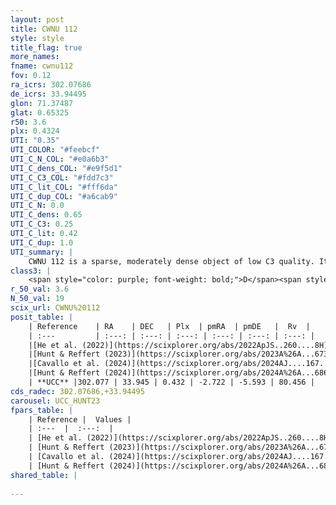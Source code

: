 ```yaml
---
layout: post
title: CWNU 112
style: style
title_flag: true
more_names: 
fname: cwnu112
fov: 0.12
ra_icrs: 302.07686
de_icrs: 33.94495
glon: 71.37487
glat: 0.65325
r50: 3.6
plx: 0.4324
UTI: "0.35"
UTI_COLOR: "#feebcf"
UTI_C_N_COL: "#e0a6b3"
UTI_C_dens_COL: "#e9f5d1"
UTI_C_C3_COL: "#fdd7c3"
UTI_C_lit_COL: "#fff6da"
UTI_C_dup_COL: "#a6cab9"
UTI_C_N: 0.0
UTI_C_dens: 0.65
UTI_C_C3: 0.25
UTI_C_lit: 0.42
UTI_C_dup: 1.0
UTI_summary: |
    CWNU 112 is a sparse, moderately dense object of low C3 quality. It was recently reported in the literature.<br><br><span style="color: #99180f; font-weight: bold;">Warning: </span>contains less than 25 stars with <i>P>0.5</i> estimated.
class3: |
    <span style="color: purple; font-weight: bold;">D</span><span style="color: #FFC300; font-weight: bold;">B</span>
r_50_val: 3.6
N_50_val: 19
scix_url: CWNU%20112
posit_table: |
    | Reference    | RA    | DEC   | Plx  | pmRA  | pmDE   |  Rv  |
    | :---         | :---: | :---: | :---: | :---: | :---: | :---: |
    |[He et al. (2022)](https://scixplorer.org/abs/2022ApJS..260....8H) | 302.061 | 33.968 | 0.4 | -2.73 | -5.55 | -10.6 |
    |[Hunt & Reffert (2023)](https://scixplorer.org/abs/2023A%26A...673A.114H) | 302.093 | 33.952 | 0.427 | -2.741 | -5.61 | 80.273 |
    |[Cavallo et al. (2024)](https://scixplorer.org/abs/2024AJ....167...12C) | 302.097 | 33.939 | 0.435 | -- | -- | -- |
    |[Hunt & Reffert (2024)](https://scixplorer.org/abs/2024A%26A...686A..42H) | 302.093 | 33.952 | 0.427 | -2.741 | -5.61 | 80.273 |
    | **UCC** |302.077 | 33.945 | 0.432 | -2.722 | -5.593 | 80.456 | 
cds_radec: 302.07686,+33.94495
carousel: UCC_HUNT23
fpars_table: |
    | Reference |  Values |
    | :---  |  :---:  |
    | [He et al. (2022)](https://scixplorer.org/abs/2022ApJS..260....8H) | `AG=3.25, m-M=12.35, logAge=7.3, Z=0.04` |
    | [Hunt & Reffert (2023)](https://scixplorer.org/abs/2023A%26A...673A.114H) | `AV50=3.415, diffAV50=2.486, MOD50=11.643, logAge50=7.457` |
    | [Cavallo et al. (2024)](https://scixplorer.org/abs/2024AJ....167...12C) | `AV50=3.15, dMod50=12.07, logAge50=7.78, [Fe/H]50=0.96` |
    | [Hunt & Reffert (2024)](https://scixplorer.org/abs/2024A%26A...686A..42H) | `MassJ=440.731` |
shared_table: |
    
---
```

